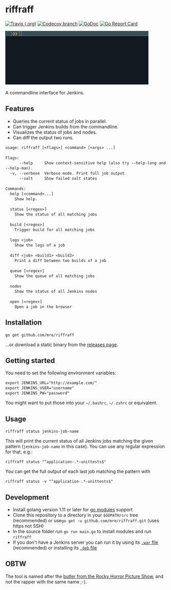 # riffraff

[![Travis (.org)](https://img.shields.io/travis/mre/riffraff/master.svg?style=flat-square)](https://travis-ci.org/mre/riffraff)
[![Codecov branch](https://img.shields.io/codecov/c/github/mre/riffraff/master.svg?style=flat-square)](https://codecov.io/gh/mre/riffraff)
[![GoDoc](https://img.shields.io/badge/godoc-reference-5272B4.svg?style=flat-square)](https://godoc.org/github.com/mre/riffraff)
[![Go Report Card](https://goreportcard.com/badge/github.com/mre/riffraff?style=flat-square)](https://goreportcard.com/report/github.com/mre/riffraff)

![usage](usage.gif)

A commandline interface for Jenkins.

## Features

* Queries the current status of jobs in parallel.
* Can trigger Jenkins builds from the commandline.
* Visualizes the status of jobs and nodes.
* Can diff the output two runs.

```Shell
usage: riffraff [<flags>] <command> [<args> ...]

Flags:
      --help     Show context-sensitive help (also try --help-long and --help-man).
  -v, --verbose  Verbose mode. Print full job output
      --salt     Show failed salt states

Commands:
  help [<command>...]
    Show help.

  status [<regex>]
    Show the status of all matching jobs

  build [<regex>]
    Trigger build for all matching jobs

  logs <job>
    Show the logs of a job

  diff <job> <build1> <build2>
    Print a diff between two builds of a job

  queue [<regex>]
    Show the queue of all matching jobs

  nodes
    Show the status of all Jenkins nodes

  open [<regex>]
    Open a job in the browser
```

## Installation

```Shell
go get github.com/mre/riffraff
```

...or download a static binary from the [releases page](https://github.com/mre/riffraff/releases).

## Getting started

You need to set the following environment variables:

```Shell
export JENKINS_URL="http://example.com/"
export JENKINS_USER="username"
export JENKINS_PW="password"
```

You might want to put those into your `~/.bashrc`, `~/.zshrc` or equivalent.

## Usage

```Shell
riffraff status jenkins-job-name
```

This will print the current status of all Jenkins jobs matching the given pattern (`jenkins-job-name` in this case).
You can use any regular expression for that, e.g.:

```Shell
riffraff status "^application-.*-unittests$"
```

You can get the full output of each last job matching the pattern with

```Shell
riffraff status -v "^application-.*-unittests$"
```

## Development

* Install golang version 1.11 or later for [go modules](https://github.com/golang/go/wiki/Modules) support
* Clone this repository to a directory in your `$GOPATH/src` tree (recommended) or use`go get -u github.com/mre/riffraff.git` (uses https not SSH)
* In the source folder run `go run main.go` to install modules and run `riffraff`
* If you don't have a Jenkins server you can run it by using its [`.war` file](https://jenkins.io/doc/pipeline/tour/getting-started/) (recommended) or installing its [`.deb` file](https://jenkins.io/doc/book/installing)

## OBTW

The tool is named after the [butler from the Rocky Horror Picture Show](https://en.wikipedia.org/wiki/The_Rocky_Horror_Picture_Show:_Let%27s_Do_the_Time_Warp_Again), and not the rapper with the same name ;-).
